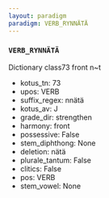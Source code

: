 ```yaml
---
layout: paradigm
paradigm: VERB_RYNNÄTÄ
---
```

### ` VERB_RYNNÄTÄ `

Dictionary class73 front n~t
* kotus_tn: 73
* upos: VERB
* suffix_regex: nnätä
* kotus_av: J
* grade_dir: strengthen
* harmony: front
* possessive: False
* stem_diphthong: None
* deletion: nätä
* plurale_tantum: False
* clitics: False
* pos: VERB
* stem_vowel: None
